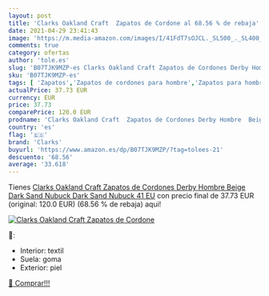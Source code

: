 ```yaml
---
layout: post
title: 'Clarks Oakland Craft  Zapatos de Cordone al 68.56 % de rebaja'
date: 2021-04-29 23:41:43
image: 'https://m.media-amazon.com/images/I/41FdT7sOJCL._SL500_._SL400_.jpg'
comments: true
category: ofertas
author: 'tole.es'
slug: 'B07TJK9MZP-es Clarks Oakland Craft Zapatos de Cordones Derby Hombre...'
sku: 'B07TJK9MZP-es'
tags: [ 'Zapatos','Zapatos de cordones para hombre','Zapatos para hombre','Zapatos y complementos','clarks','zapatos', ]
actualPrice: 37.73 EUR
currency: EUR
price: 37.73
comparePrice: 120.0 EUR
prodname: 'Clarks Oakland Craft  Zapatos de Cordones Derby Hombre  Beige  Dark Sand Nubuck Dark Sand Nubuck   41 EU'
country: 'es'
flag: '🇪🇸'
brand: 'Clarks'
buyurl: 'https://www.amazon.es/dp/B07TJK9MZP/?tag=tolees-21'
descuento: '68.56'
average: '33.618'
---
```


Tienes [Clarks Oakland Craft  Zapatos de Cordones Derby Hombre  Beige  Dark Sand Nubuck Dark Sand Nubuck   41 EU](https://www.amazon.es/dp/B07TJK9MZP/?tag=tolees-21) con precio final de  37.73 EUR (original: 120.0 EUR) (68.56 %  de rebaja) aqui!

[![Clarks Oakland Craft  Zapatos de Cordone](https://m.media-amazon.com/images/I/41FdT7sOJCL._SL500_._SL400_.jpg)](https://www.amazon.es/dp/B07TJK9MZP/?tag=tolees-21)

🔎:

- Interior: textil
- Suela: goma
- Exterior: piel

[🛒 Comprar!!!](https://www.amazon.es/dp/B07TJK9MZP/?tag=tolees-21)
